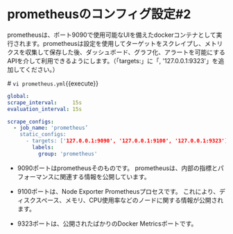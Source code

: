 # prometheusのコンフィグ設定#2

prometheusは、ポート9090で使用可能なUIを備えたdockerコンテナとして実行されます。prometheusは設定を使用してターゲットをスクレイプし、メトリクスを収集して保存した後、ダッシュボード、グラフ化、アラートを可能にするAPIを介して利用できるようにします。（「targets:」に「, '127.0.0.1:9323'」を追加してください。）  

\# `vi prometheus.yml`{{execute}}

```yaml
global:
scrape_interval:     15s
evaluation_interval: 15s

scrape_configs:
  - job_name: 'prometheus’
    static_configs:
      - targets: ['127.0.0.1:9090', '127.0.0.1:9100', '127.0.0.1:9323']
        labels:
          group: 'prometheus'
```

- 9090ポートはprometheusそのものです。 prometheusは、内部の指標とパフォーマンスに関連する情報を公開しています。  

- 9100ポートは、Node Exporter Prometheusプロセスです。 これにより、ディスクスペース、メモリ、CPU使用率などのノードに関する情報が公開されます。  

- 9323ポートは、公開されたばかりのDocker Metricsポートです。  
